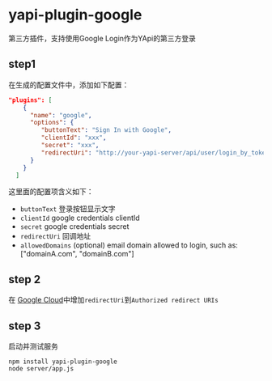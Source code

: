 # yapi-plugin-google

第三方插件，支持使用Google Login作为YApi的第三方登录

## step1

在生成的配置文件中，添加如下配置：  

``` json
"plugins": [
    {
      "name": "google",
      "options": {
         "buttonText": "Sign In with Google",
         "clientId": "xxx",
         "secret": "xxx",
         "redirectUri": "http://your-yapi-server/api/user/login_by_token"
      }
    }
  ]
```

这里面的配置项含义如下：  

- `buttonText` 登录按钮显示文字
- `clientId` google credentials clientId
- `secret` google credentials secret
- `redirectUri` 回调地址
- `allowedDomains` (optional) email domain allowed to login, such as: ["domainA.com", "domainB.com"]

## step 2

在 [Google Cloud](https://console.cloud.google.com/apis/credentials)中增加`redirectUri`到`Authorized redirect URIs`


## step 3

启动并测试服务

``` shell
npm install yapi-plugin-google
node server/app.js
```
